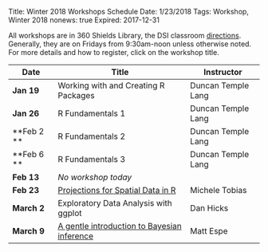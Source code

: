 Title: Winter 2018 Workshops Schedule
Date: 1/23/2018
Tags: Workshop, Winter 2018
nonews: true
Expired: 2017-12-31

All workshops are in 360 Shields Library, the DSI classroom 
[directions](http://dsi.ucdavis.edu/directions.html).
Generally, they are on Fridays from 9:30am-noon unless otherwise noted. 
For more details and how to register, click on the workshop title.

|Date|Title|Instructor|
|----|----|----|
|**Jan 19**|Working with and Creating R Packages|Duncan Temple Lang|
|**Jan 26**|R Fundamentals 1|Duncan Temple Lang|
|**Feb 2 **|R Fundamentals 2|Duncan Temple Lang|
|**Feb 6 **|R Fundamentals 3|Duncan Temple Lang|
|**Feb 13**|*No workshop today*|
|**Feb 23**|[Projections for Spatial Data in R](http://dsi.ucdavis.edu/posts/Workshop/Projection20180223.html)|Michele Tobias|
|**March 2**|Exploratory Data Analysis with ggplot|Dan Hicks|
|**March 9**|[A gentle introduction to Bayesian inference](http://dsi.ucdavis.edu/posts/Workshop/Baye20180309.html)|Matt Espe|